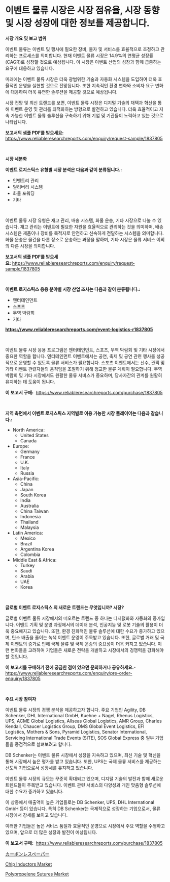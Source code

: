 <p><h1>이벤트 물류 시장은 시장 점유율, 시장 동향 및 시장 성장에 대한 정보를 제공합니다.</h1></p><p><strong>시장 개요 및 보고 범위</strong></p>
<p><p>이벤트 물류는 이벤트 및 행사에 필요한 장비, 물자 및 서비스를 효율적으로 조정하고 관리하는 프로세스를 의미합니다. 현재 이벤트 물류 시장은 14.9%의 연평균 성장률(CAGR)로 성장할 것으로 예상됩니다. 이 시장은 이벤트 산업의 성장과 함께 급증하는 요구에 대응하고 있습니다. </p><p>미래에는 이벤트 물류 시장은 더욱 광범위한 기술과 자동화 시스템을 도입하여 더욱 효율적인 운영을 실현할 것으로 전망됩니다. 또한 지속적인 환경 변화와 소비자 요구 변화에 대응하여 더욱 유연한 솔루션을 제공할 것으로 예상됩니다.</p><p>시장 전망 및 최신 트렌드를 보면, 이벤트 물류 시장은 디지털 기술의 채택과 혁신을 통해 이벤트 운영 및 관리를 최적화하는 방향으로 발전하고 있습니다. 더욱 효율적이고 지속 가능한 이벤트 물류 솔루션을 구축하기 위해 기업 및 기관들이 노력하고 있는 것으로 나타납니다.</p></p>
<p><strong>보고서의 샘플 PDF를 받으세요:</strong> <a href="https://www.reliableresearchreports.com/enquiry/request-sample/1837805">https://www.reliableresearchreports.com/enquiry/request-sample/1837805</a></p>
<p>&nbsp;</p>
<p><strong>시장 세분화</strong></p>
<p><strong>이벤트 로지스틱스 유형별 시장 분석은 다음과 같이 분류됩니다.:</strong></p>
<p><ul><li>인벤토리 관리</li><li>딜리버리 시스템</li><li>화물 포워딩</li><li>기타</li></ul></p>
<p>&nbsp;</p>
<p><p>이벤트 물류 시장 유형은 재고 관리, 배송 시스템, 화물 운송, 기타 시장으로 나눌 수 있습니다. 재고 관리는 이벤트에 필요한 자원을 효율적으로 관리하는 것을 의미하며, 배송 시스템은 제품이나 장비를 목적지로 안전하고 신속하게 전달하는 시스템을 의미합니다. 화물 운송은 물건을 다른 장소로 운송하는 과정을 말하며, 기타 시장은 물류 서비스 이외의 다른 시장을 의미합니다.</p></p>
<p><strong>보고서의 샘플 PDF를 받으세요:</strong>&nbsp;<a href="https://www.reliableresearchreports.com/enquiry/request-sample/1837805">https://www.reliableresearchreports.com/enquiry/request-sample/1837805</a></p>
<p>&nbsp;</p>
<p><strong> 이벤트 로지스틱스 응용 분야별 시장 산업 조사는 다음과 같이 분류됩니다.:</strong></p>
<p><ul><li>엔터테인먼트</li><li>스포츠</li><li>무역 박람회</li><li>기타</li></ul></p>
<p><strong><a href="https://www.reliableresearchreports.com/event-logistics-r1837805">https://www.reliableresearchreports.com/event-logistics-r1837805</a></strong></p>
<p>&nbsp;</p>
<p><p>이벤트 물류 시장 응용 프로그램은 엔터테인먼트, 스포츠, 무역 박람회 및 기타 시장에서 중요한 역할을 합니다. 엔터테인먼트 이벤트에서는 공연, 축제 및 공연 관련 행사를 성공적으로 운영할 수 있도록 물류 서비스가 필요합니다. 스포츠 이벤트에서는 선수, 관객 및 기타 이벤트 관련자들의 움직임을 조절하기 위해 정교한 물류 계획이 필요합니다. 무역 박람회 및 기타 시장에서도 원활한 물류 서비스가 중요하며, 당사자간의 관계를 원활히 유지하는 데 도움이 됩니다.</p></p>
<p><strong>이 보고서 구매:</strong>&nbsp; <a href="https://www.reliableresearchreports.com/purchase/1837805">https://www.reliableresearchreports.com/purchase/1837805</a></p>
<p>&nbsp;</p>
<p><strong>지역 측면에서 이벤트 로지스틱스 지역별로 이용 가능한 시장 플레이어는 다음과 같습니다.:</strong></p>
<p><ul>
    <li>
        North America:
        <ul>
            <li>United States</li>
            <li>Canada</li>
        </ul>
    </li>
    <li>
        Europe:
        <ul>
            <li>Germany</li>
            <li>France</li>
            <li>U.K.</li>
            <li>Italy</li>
            <li>Russia</li>
        </ul>
    </li>
    <li>
        Asia-Pacific:
        <ul>
            <li>China</li>
            <li>Japan</li>
            <li>South Korea</li>
            <li>India</li>
            <li>Australia</li>
            <li>China Taiwan</li>
            <li>Indonesia</li>
            <li>Thailand</li>
            <li>Malaysia</li>
        </ul>
    </li>
    <li>
        Latin America:
        <ul>
            <li>Mexico</li>
            <li>Brazil</li>
            <li>Argentina Korea</li>
            <li>Colombia</li>
        </ul>
    </li>
    <li>
        Middle East & Africa:
        <ul>
            <li>Turkey</li>
            <li>Saudi</li>
            <li>Arabia</li>
            <li>UAE</li>
            <li>Korea</li>
        </ul>
    </li>
    </ul></p>
<p>&nbsp;</p>
<p><strong>글로벌 이벤트 로지스틱스 의 새로운 트렌드는 무엇입니까? 시장?</strong></p>
<p><p>글로벌 이벤트 물류 시장에서의 떠오르는 트렌드 중 하나는 디지턼화와 자동화의 증가입니다. 이벤트 기획 및 운영 과정에서의 데이터 분석, 인공지능 및 로봇 기술의 활용이 더욱 중요해지고 있습니다. 또한, 환경 친화적인 물류 솔루션에 대한 수요가 증가하고 있으며, 탄소 배출을 줄이는 녹색 이벤트 운영이 주목받고 있습니다. 또한, 글로벌 거래 및 국제 이벤트의 증가로 인해 국제 물류 및 국제 운송의 중요성이 더욱 커지고 있습니다. 이런 변화들을 고려하여 기업들은 새로운 전략을 개발하고 시장에서의 경쟁력을 강화해야 할 것입니다.</p></p>
<p><strong>이 보고서를 구매하기 전에 궁금한 점이 있으면 문의하거나 공유하세요.</strong>- <a href="https://www.reliableresearchreports.com/enquiry/pre-order-enquiry/1837805">https://www.reliableresearchreports.com/enquiry/pre-order-enquiry/1837805</a></p>
<p>&nbsp;</p>
<p><strong>주요 시장 참여자</strong></p>
<p><p>이벤트 물류 시장의 경쟁 분석을 제공하고자 합니다. 주요 기업인 Agility, DB Schenker, DHL International GmbH, Kuehne + Nagel, Rhenus Logistics, UPS, ACME Global Logistics, Allseas Global Logistics, AMR Group, Charles Kendall, Chaucer Logistics Group, DMS Global Event Logistics, EFI Logistics, Mothers & Sons, Pyramid Logistics, Senator International, Servicing International Trade Events (SITE), SOS Global Express 중 일부 기업들을 중점적으로 살펴보려고 합니다.</p><p>DB Schenker는 이벤트 물류 시장에서 성장을 지속하고 있으며, 최신 기술 및 혁신을 통해 시장에서 높은 평가를 받고 있습니다. 또한, UPS는 국제 물류 서비스를 제공하는 선도적 기업으로서 성장세를 유지하고 있습니다.</p><p>이벤트 물류 시장의 규모는 꾸준히 확대되고 있으며, 디지털 기술의 발전과 함께 새로운 트렌드들이 주목받고 있습니다. 이벤트 관련 서비스의 다양성과 개인 맞춤형 솔루션에 대한 수요가 증가하고 있습니다.</p><p>이 상종에서 매출액이 높은 기업들로는 DB Schenker, UPS, DHL International GmbH 등이 있습니다. 특히 DB Schenker는 국제적으로 성장하는 기업으로서, 물류 시장에서 강세를 보이고 있습니다.</p><p>이러한 기업들은 높은 서비스 품질과 효율적인 운영으로 시장에서 주요 역할을 수행하고 있으며, 앞으로 더 많은 성장과 발전이 예상됩니다.</p></p>
<p><strong>이 보고서 구매:</strong>&nbsp;&nbsp;<a href="https://www.reliableresearchreports.com/purchase/1837805">https://www.reliableresearchreports.com/purchase/1837805</a></p>
<p><p><a href="https://github.com/SarahFahey88/Market-Research-Report-List-1/blob/main/956703223191.md">カーボンレスペーパー</a></p><p><a href="https://pretty-mail-caf.notion.site/Chip-Inductors-Market-Size-Reveals-the-Best-Marketing-Channels-In-Global-Industry-ba99895195ed42a78c8903844c3e1a27">Chip Inductors Market</a></p><p><a href="https://github.com/okotobwrhuteie/Market-Research-Report-List-2/blob/main/polypropelene-sutures-market.md">Polypropelene Sutures Market</a></p></p>
